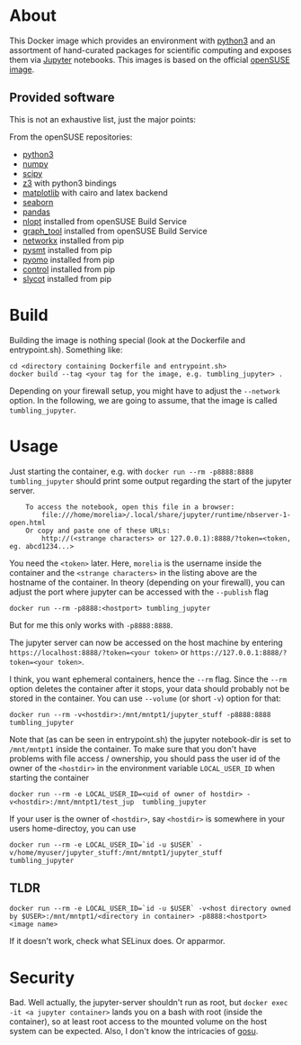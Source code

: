 # About

This Docker image which provides an environment with [python3](https://www.python.org/) and an assortment of hand-curated packages for scientific computing and exposes them via [Jupyter](https://jupyter.org/) notebooks.
This images is based on the official [openSUSE image](https://hub.docker.com/_/opensuse/).

## Provided software
This is not an exhaustive list, just the major points:

From the openSUSE repositories:

* [python3](https://www.python.org/)
* [numpy](http://www.numpy.org/)
* [scipy](https://www.scipy.org/)
* [z3](https://github.com/Z3Prover/z3.git) with python3 bindings
* [matplotlib](https://matplotlib.org/) with cairo and latex backend
* [seaborn](https://seaborn.pydata.org/)
* [pandas](https://pandas.pydata.org/)
* [nlopt](http://ab-initio.mit.edu/nlopt) installed from openSUSE Build Service
* [graph_tool](https://graph-tool.skewed.de/) installed from openSUSE Build Service
* [networkx](https://networkx.github.io) installed from pip
* [pysmt](https://stackoverflow.com/questions/23450572/which-logics-are-supported-by-z3) installed from pip
* [pyomo](http://www.pyomo.org) installed from pip
* [control](https://github.com/python-control/python-control) installed from pip
* [slycot](https://github.com/python-control/python-control) installed from pip

# Build

Building the image is nothing special (look at the Dockerfile and entrypoint.sh). Something like:

```
cd <directory containing Dockerfile and entrypoint.sh>
docker build --tag <your tag for the image, e.g. tumbling_jupyter> .
```

Depending on your firewall setup, you might have to adjust the `--network` option.
In the following, we are going to assume, that the image is called `tumbling_jupyter`.

#  Usage

Just starting the container, e.g. with `docker run --rm -p8888:8888 tumbling_jupyter` should print some output regarding the start of the jupyter server.

```
    To access the notebook, open this file in a browser:
        file:///home/morelia>/.local/share/jupyter/runtime/nbserver-1-open.html
    Or copy and paste one of these URLs:
        http://(<strange characters> or 127.0.0.1):8888/?token=<token, eg. abcd1234...>

```
You need the `<token>` later. Here, `morelia` is the username inside the container and the `<strange characters>` in the listing above are the hostname of the container.
In theory (depending on your firewall), you can adjust the port where jupyter can be accessed with the `--publish` flag

```
docker run --rm -p8888:<hostport> tumbling_jupyter

```
But for me this only works with `-p8888:8888`.

The jupyter server can now be accessed on the host machine by entering `https://localhost:8888/?token=<your token>` or `https://127.0.0.1:8888/?token=<your token>`.

I think, you want ephemeral containers, hence the `--rm` flag. Since the `--rm` option deletes the container after it stops, your data should probably not be stored in the container. You can use `--volume` (or short `-v`) option for that:

```
docker run --rm -v<hostdir>:/mnt/mntpt1/jupyter_stuff -p8888:8888 tumbling_jupyter

```
Note that (as can be seen in entrypoint.sh) the jupyter notebook-dir is set to `/mnt/mntpt1` inside the container. To make sure that you don't have problems with file access / ownership, you should pass the user id of the owner of the `<hostdir>` in the environment variable `LOCAL_USER_ID` when starting the container

```
docker run --rm -e LOCAL_USER_ID=<uid of owner of hostdir> -v<hostdir>:/mnt/mntpt1/test_jup  tumbling_jupyter
```
If your user is the owner of `<hostdir>`, say `<hostdir>` is somewhere in your users home-directoy, you can use

```
docker run --rm -e LOCAL_USER_ID=`id -u $USER` -v/home/myuser/jupyter_stuff:/mnt/mntpt1/jupyter_stuff  tumbling_jupyter

```

## TLDR

```
docker run --rm -e LOCAL_USER_ID=`id -u $USER` -v<host directory owned by $USER>:/mnt/mntpt1/<directory in container> -p8888:<hostport> <image name>

```

If it doesn't work, check what SELinux does. Or apparmor.



# Security

Bad. Well actually, the jupyter-server shouldn't run as root, but `docker exec -it <a jupyter container>` lands you on a bash with root (inside the container), so at least root access to the mounted volume on the host system can be expected. Also, I don't know the intricacies of [gosu](https://github.com/tianon/gosu).
